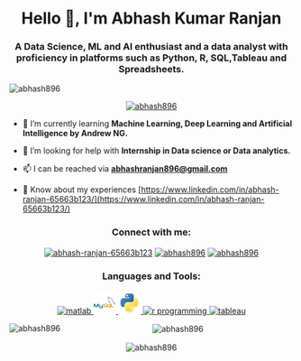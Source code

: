 <h1 align="center">Hello 👋, I'm Abhash Kumar Ranjan</h1>
<h3 align="center">A Data Science, ML and AI enthusiast and a data analyst with proficiency in platforms such as Python, R, SQL,Tableau and Spreadsheets.</h3>

<p align="left"> <img src="https://komarev.com/ghpvc/?username=abhash896&label=Profile%20views&color=0e75b6&style=flat" alt="abhash896" /> </p>

<p align="center"> <a href="https://github.com/ryo-ma/github-profile-trophy"><img src="https://github-profile-trophy.vercel.app/?username=abhash896" alt="abhash896" /></a> </p>

- 🌱 I’m currently learning **Machine Learning, Deep Learning and Artificial Intelligence by Andrew NG.**

- 🤝 I’m looking for help with **Internship in Data science or Data analytics.**

- 📫 I can be reached via **abhashranjan896@gmail.com**

- 📄 Know about my experiences [https://www.linkedin.com/in/abhash-ranjan-65663b123/](https://www.linkedin.com/in/abhash-ranjan-65663b123/)

<h3 align="center">Connect with me:</h3>
<p align="center">
<a href="https://linkedin.com/in/abhash-ranjan-65663b123" target="blank"><img align="center" src="https://raw.githubusercontent.com/rahuldkjain/github-profile-readme-generator/master/src/images/icons/Social/linked-in-alt.svg" alt="abhash-ranjan-65663b123" height="30" width="40" /></a>
<a href="https://kaggle.com/abhash896" target="blank"><img align="center" src="https://raw.githubusercontent.com/rahuldkjain/github-profile-readme-generator/master/src/images/icons/Social/kaggle.svg" alt="abhash896" height="30" width="40" /></a>
<a href="https://www.hackerrank.com/abhash896" target="blank"><img align="center" src="https://raw.githubusercontent.com/rahuldkjain/github-profile-readme-generator/master/src/images/icons/Social/hackerrank.svg" alt="abhash896" height="30" width="40" /></a>
</p>

<h3 align="center">Languages and Tools:</h3>
<p align="center"> <a href="https://www.mathworks.com/" target="_blank"> <img src="https://upload.wikimedia.org/wikipedia/commons/2/21/Matlab_Logo.png" alt="matlab" width="40" height="40"/> </a> <a href="https://www.mysql.com/" target="_blank"> <img src="https://raw.githubusercontent.com/devicons/devicon/master/icons/mysql/mysql-original-wordmark.svg" alt="mysql" width="40" height="40"/> </a> <a href="https://www.python.org" target="_blank"> <img src="https://raw.githubusercontent.com/devicons/devicon/master/icons/python/python-original.svg" alt="python" width="40" height="40"/> </a> <a href="https://www.r-project.org/about.html" target="_blank"> <img src="https://upload.wikimedia.org/wikipedia/commons/thumb/1/1b/R_logo.svg/124px-R_logo.svg.png" alt="r programming" width="40" height="40"/> </a> <a href="https://www.tableau.com/" target="_blank"> <img src="https://upload.wikimedia.org/wikipedia/en/thumb/0/06/Tableau_logo.svg/375px-Tableau_logo.svg.png" alt="tableau" width="100" height="40"/> </a></p>

<p align = "center"><img align="left" src="https://github-readme-stats.vercel.app/api/top-langs?username=abhash896&show_icons=true&locale=en&layout=compact" alt="abhash896" /></p>

<p align = "center">&nbsp;<img align="center" src="https://github-readme-stats.vercel.app/api?username=abhash896&show_icons=true&locale=en" alt="abhash896" /></p>

<p align = "center"><img align="center" src="https://github-readme-streak-stats.herokuapp.com/?user=abhash896&" alt="abhash896" /></p>


